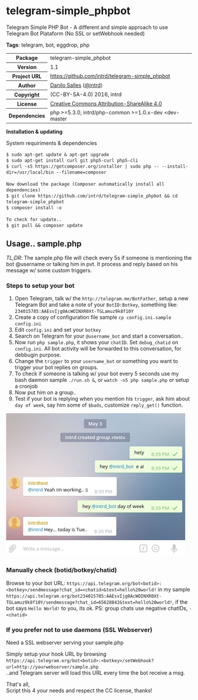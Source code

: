 **telegram-simple_phpbot**
============

Telegram Simple PHP Bot - A different and simple approach to use Telegram Bot Plataform (No SSL or setWebhook needed)

**Tags**: telegram, bot, eggdrop, php 

<table>
	<tr>
	    <th>Package</th>
	    <td>telegram-simple_phpbot</td>
	</tr>
    <tr>
        <th>Version</th>
        <td>1.1</td>
    </tr>
    <tr>
        <th>Project URL</th>
        <td><a href="https://github.com/intrd/telegram-simple_phpbot">https://github.com/intrd/telegram-simple_phpbot</a></td>
     <tr/>
    <tr>
       <th>Author</th>
       <td><a href="http://dann.com.br/">Danilo Salles</a> (<a href="http://twitter.com/intrd">@intrd</a>)</td>
    </tr>
    <tr>
        <th>Copyright</th>
        <td>(CC-BY-SA-4.0) 2016, intrd</td>
    </tr>
    <tr>
        <th>License</th>
        <td><a href="http://creativecommons.org/licenses/by-sa/4.0">Creative Commons Attribution-ShareAlike 4.0</a></td>
    </tr>
    <tr>
        <th>Dependencies</th>
        <td>php >=5.3.0, intrd/php-common >=1.0.x-dev &lt;dev-master</td>
    </tr>
</table>

**Installation & updating**

System requiriments & dependencies

```
$ sudo apt-get update & apt-get upgrade
$ sudo apt-get install curl git php5-curl php5-cli
$ curl -sS https://getcomposer.org/installer | sudo php -- --install-dir=/usr/local/bin --filename=composer

Now download the package (Composer automatically install all dependencies)
$ git clone https://github.com/intrd/telegram-simple_phpbot && cd telegram-simple_phpbot
$ composer install -o

To check for update..
$ git pull && composer update
```
## Usage.. sample.php

*TL;DR*: The sample.php file will check every 5s if someone is mentioning the bot @username or talking him in pvt. It process and reply based on his message w/ some custom triggers.

### Steps to setup your bot
1. Open Telegram, talk w/ the `http://telegram.me/BotFather`, setup a new Telegram Bot and take a note of your `BotID:Botkey`, something like: `234015785:AAEsvIjg0AcWOINXR0Xt-TGLamuz9k8f10Y`
2. Create a copy of configuration file sample `cp config.ini.sample config.ini` 
3. Edit `config.ini` and set your `botkey`
4. Search on Telegram for your `@username_bot` and start a conversation.. 
5. Now run `php sample.php`, it shows your `chatID`. Set `debug_chatid` on `config.ini`. All bot activity will be forwarded to this conversation, for debbugin purpose.
6. Change the `trigger` to your `username_bot` or something you want to trigger your bot replies on groups.  
7. To check if someone is talking w/ your bot every 5 seconds use my bash daemon sample `./run.sh &`, or `watch -n5 php sample.php` or setup a cronjob
8. Now put him on a group.. 
9. Test if your bot is replying when you mention his `trigger`, ask him about `day of week`, say him some of `$bads`, customize `reply_get()` function.

![telegram_simple_bot](/imgs/telegram_simple_bot.jpg?raw=true "telegram_simple_bot")

### Manually check (botid/botkey/chatid) 
Browse to your bot URL: `https://api.telegram.org/bot<botid>:<botkey>/sendmessage?chat_id=<chatid>&text=hello%20world!` in my sample `https://api.telegram.org/bot234015785:AAEsvIjg0AcWOINXR0Xt-TGLamuz9k8f10Y/sendmessage?chat_id=65628842&text=hello%20world!`, if the bot says `Hello World!` to you, its ok. PS: group chats use negative chatIDs, `-<chatid>`

### If you prefer not to use daemons (SSL Webserver)
Need a SSL webserver serving your sample.php

Simply setup your hook URL by browsing <br/>
`https://api.telegram.org/bot<botid>:<botkey>/setWebhook?url=http://yourwebserver/sample.php` <br/> 
..and Telegram server will load this URL every time the bot receive a msg.

That's all, <br/>
Script this 4 your needs and respect the CC license, thanks!

